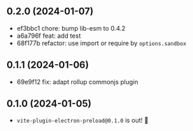 ## 0.2.0 (2024-01-07)

- ef3bbc1 chore: bump lib-esm to 0.4.2
- a6a796f feat: add test
- 68f177b refactor: use import or require by `options.sandbox`

## 0.1.1 (2024-01-06)

- 69e9f12 fix: adapt rollup commonjs plugin

## 0.1.0 (2024-01-05)

- `vite-plugin-electron-preload@0.1.0` is out! 🚀

